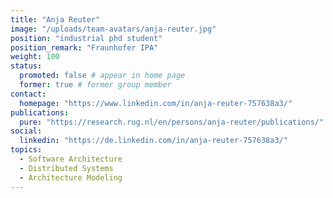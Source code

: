 ```yaml
---
title: "Anja Reuter"
image: "/uploads/team-avatars/anja-reuter.jpg"
position: "industrial phd student"
position_remark: "Fraunhofer IPA"
weight: 100
status:
  promoted: false # appear in home page
  former: true # former group member
contact:
  homepage: "https://www.linkedin.com/in/anja-reuter-757638a3/"
publications:
  pure: "https://research.rug.nl/en/persons/anja-reuter/publications/"
social:
  linkedin: "https://de.linkedin.com/in/anja-reuter-757638a3/"
topics:
  - Software Architecture
  - Distributed Systems
  - Architecture Modeling
---
```

